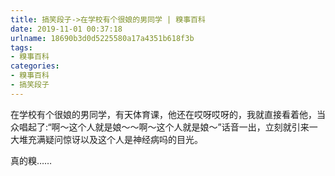 ```yaml
---
title: 搞笑段子->在学校有个很娘的男同学 | 糗事百科
date: 2019-11-01 00:37:18
urlname: 18690b3d0d5225580a17a4351b618f3b
tags: 
- 糗事百科
categories:
- 糗事百科
- 搞笑段子
---
```

在学校有个很娘的男同学，有天体育课，他还在哎呀哎呀的，我就直接看着他，当众唱起了:“啊～这个人就是娘～～啊～这个人就是娘～”话音一出，立刻就引来一大堆充满疑问惊讶以及这个人是神经病吗的目光。

真的糗……


